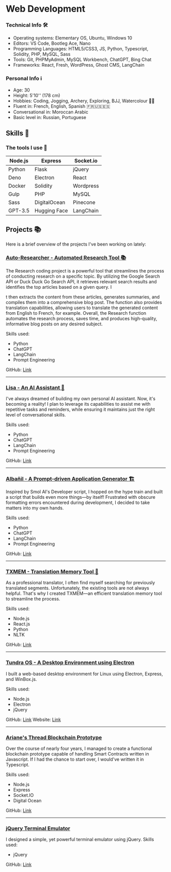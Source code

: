 # Web Development

### Technical Info 🛠️
- Operating systems: Elementary OS, Ubuntu, Windows 10
- Editors: VS Code, Bootleg Ace, Nano
- Programming Languages: HTML5/CSS3, JS, Python, Typescript, Solidity, PHP, MySQL, Sass
- Tools: Git, PHPMyAdmin, MySQL Workbench, ChatGPT, Bing Chat
- Frameworks: React, Fresh, WordPress, Ghost CMS, LangChain

### Personal Info ℹ️
- Age: 30
- Height: 5'10'' (178 cm)
- Hobbies: Coding, Jogging, Archery, Exploring, BJJ, Watercolour 🏹🎨
- Fluent in: French, English, Spanish 🇫🇷🇺🇸🇪🇸
- Conversational in: Moroccan Arabic
- Basic level in: Russian, Portuguese

## Skills 🚀
### The tools I use 🔧

| Node.js  | Express      | Socket.io |
|----------|--------------|-----------|
| Python   | Flask        | jQuery    |
| Deno     | Electron     | React     |
| Docker   | Solidity     | Wordpress |
| Gulp     | PHP          | MySQL     |
| Sass     | DigitalOcean | Pinecone  |
| GPT-3.5  | Hugging Face | LangChain |

## Projects 📚

Here is a brief overview of the projects I've been working on lately:

### [Auto-Researcher - Automated Research Tool 📚](/projects/auto-researcher)
The Research coding project is a powerful tool that streamlines the process of conducting research on a specific topic. By utilizing the Google Search API or Duck Duck Go Search API, it retrieves relevant search results and identifies the top articles based on a given query. I

t then extracts the content from these articles, generates summaries, and compiles them into a comprehensive blog post. The function also provides translation capabilities, allowing users to translate the generated content from English to French, for example. Overall, the Research function automates the research process, saves time, and produces high-quality, informative blog posts on any desired subject.

Skills used:
- Python
- ChatGPT
- LangChain
- Prompt Engineering

GitHub: [Link](https://github.com/gultar/research)

---

### [Lisa - An AI Assistant 🤖](/projects/lisa)
I've always dreamed of building my own personal AI assistant. Now, it's becoming a reality! I plan to leverage its capabilities to assist me with repetitive tasks and reminders, while ensuring it maintains just the right level of conversational skills.

Skills used:
- Python
- ChatGPT
- LangChain
- Prompt Engineering

GitHub: [Link](https://github.com/gultar/txtmem)

---

### [Albañil - A Prompt-driven Application Generator 🏗️](/projects/albanil)
Inspired by Smol AI's Developer script, I hopped on the hype train and built a script that builds even more things—by itself! Frustrated with obscure formatting errors encountered during development, I decided to take matters into my own hands.

Skills used:
- Python
- ChatGPT
- LangChain
- Prompt Engineering

GitHub: [Link](https://github.com/gultar/albanil)

---

### [TXMEM - Translation Memory Tool 📝](/projects/txmem)
As a professional translator, I often find myself searching for previously translated segments. Unfortunately, the existing tools are not always helpful. That's why I created TXMEM—an efficient translation memory tool to streamline the process.

Skills used:
- Node.js
- React.js
- Python
- NLTK

GitHub: [Link](https://github.com/gultar/txmem)

---

### [Tundra OS - A Desktop Environment using Electron](/projects/tundraos)
I built a web-based desktop environment for Linux using Electron, Express, and WinBox.js.

Skills used:
- Node.js
- Electron
- jQuery

GitHub: [Link](https://github.com/gultar/tundraos)
Website: [Link](https://gultar.github.io/browser-os)

---

### [Ariane's Thread Blockchain Prototype](/projects/arianes-thread-blockchain)
Over the course of nearly four years, I managed to create a functional blockchain prototype capable of handling Smart Contracts written in Javascript. If I had the chance to start over, I would've written it in Typescript.

Skills used:
- Node.js
- Express
- Socket.IO
- Digital Ocean

GitHub: [Link](https://github.com/gultar/arianes-thread-blockchain)

---

### [jQuery Terminal Emulator](/projects/terminal)
I designed a simple, yet powerful terminal emulator using jQuery.
Skills used:
- jQuery

GitHub: [Link](https://github.com/gultar/tundraos)

